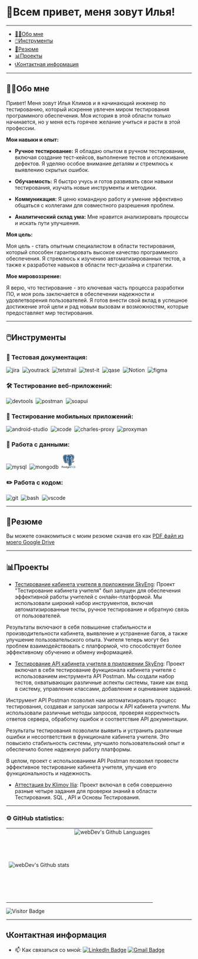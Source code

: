 # 👋Всем привет, меня зовут Илья!

-------

- [👨‍💻Обо мне](#Обо-мне)
- [🖱️Инструменты](#Инструменты)
- [📃Резюме](#Резюме)
- [📊Проекты](#Проекты)
- [📞Контактная информация](#Контактная-информация)

---

## 👨‍💻Обо мне


Привет! Меня зовут Илья Климов и я начинающий инженер по тестированию, который искренне увлечен миром тестирования программного обеспечения. Моя история в этой области только начинается, но у меня есть горячее желание учиться и расти в этой профессии.

**Мои навыки и опыт:**

- **Ручное тестирование:** Я обладаю опытом в ручном тестировании, включая создание тест-кейсов, выполнение тестов и отслеживание дефектов. Я уделяю особое внимание деталям и стремлюсь к выявлению скрытых ошибок.

- **Обучаемость:** Я быстро учусь и готов развивать свои навыки тестирования, изучать новые инструменты и методики.

- **Коммуникация:** Я ценю командную работу и умение эффективно общаться с коллегами для совместного разрешения проблем.

- **Аналитический склад ума:** Мне нравится анализировать процессы и искать пути улучшения.

**Моя цель:**

Моя цель - стать опытным специалистом в области тестирования, который способен гарантировать высокое качество программного обеспечения. Я стремлюсь к изучению автоматизированных тестов, а также к разработке навыков в области тест-дизайна и стратегии.

**Мое мировоззрение:**

Я верю, что тестирование - это ключевая часть процесса разработки ПО, и моя роль заключается в обеспечении надежности и удовлетворения пользователей. Я готов внести свой вклад в успешное достижение этой цели и рад новым вызовам и возможностям, которые предоставляет мир тестирования.

---

## 🖱️Инструменты

### 📁 Тестовая документация:

<div>
  <img src="https://cdn.jsdelivr.net/gh/devicons/devicon/icons/jira/jira-original.svg" title="jira" alt="jira" width="40" height="40"/>&nbsp
  <img src="https://upload.wikimedia.org/wikipedia/commons/thumb/8/8d/YouTrack_Icon.svg/1024px-YouTrack_Icon.svg.png?20200803082248" title="youtrack" alt="youtrack" width="40" height="40"/>&nbsp
  <img src="https://codahosted.io/packs/21236/unversioned/assets/LOGO/ba1091c59bab89cd2fd0f289622731fe16113d7b00905abe64759c313a4b73b76c1b0426076ed76cb74752234c734131df46992d5b8b48fc13e264240e4f7119f736cfeb64df36ded54b5cbf6198b9cadedf18dd0cac5c7dbcd16e6336c29363cd1292ba" title="testrail" alt="tetstrail" width="40" height="40"/>&nbsp
  <img src="https://docs.testit.software/images/testit_logo_icon.png" title="test-it" alt="test-it" width="40" height="40"/>&nbsp
  <img src="https://luna1.co/eb0187.png" title="qase" alt="qase" width="40" height="40"/>&nbsp
  <img src="https://upload.wikimedia.org/wikipedia/commons/e/e9/Notion-logo.svg" title="Notion" alt="Notion" width="40" height="40"/>&nbsp;
  <img src="https://cdn.jsdelivr.net/gh/devicons/devicon/icons/figma/figma-original.svg" title="figma" alt="figma" width="40" height="40"/>&nbsp
</div>

### 🛠 Тестирование веб-приложений:

<div>
  <img src="https://d33wubrfki0l68.cloudfront.net/38b5c953a4667366685d55db55d057c86db1fc54/a0fdc/static/acae6b24d940347661ca901ea07f47c1/chrome-dev-logo-icon.png" title="devtools" alt="devtools" width="40" height="40"/>&nbsp
  <img src="https://seeklogo.com/images/P/postman-logo-0087CA0D15-seeklogo.com.png" title="postman" alt="postman" width="40" height="40"/>&nbsp
  <img src="https://static0.smartbear.co/smartbearbrand/media/images/home/soapui-icon.svg" title="soapui" alt="soapui" width="40" height="40"/>&nbsp
</div>

### 📱 Тестирование мобильных приложений:

<div>
  <img src="https://cdn.jsdelivr.net/gh/devicons/devicon/icons/androidstudio/androidstudio-original.svg" title="android-studio" alt="android-studio" width="40" height="40"/>&nbsp
  <img src="https://cdn.jsdelivr.net/gh/devicons/devicon/icons/xcode/xcode-original.svg" title="xcode" alt="xcode" width="40" height="40"/>&nbsp
  <img src="https://cdn.icon-icons.com/icons2/3053/PNG/512/charles_proxy_macos_bigsur_icon_190302.png" title="charles-proxy" alt="charles-proxy" width="40" height="40"/>&nbsp
  <img src="https://pbs.twimg.com/profile_images/1589614420766126080/slAIVDtr_400x400.jpg" title="proxyman" alt="proxyman" width="40" height="40"/>&nbsp
</div>

### 💾 Работа с данными:

<div>
  <img src="https://cdn.jsdelivr.net/gh/devicons/devicon/icons/mysql/mysql-original.svg" title="mysql" alt="mysql" width="40" height="40"/>&nbsp
  <img src="https://cdn.jsdelivr.net/gh/devicons/devicon/icons/mongodb/mongodb-original.svg" title="mongodb" alt="mongodb" width="40" height="40"/>&nbsp
  <img src="https://github.com/devicons/devicon/blob/master/icons/postgresql/postgresql-original-wordmark.svg" title="postgresql" alt="postgresql" width="40" height="40"/>&nbsp;
</div>

### ✏️ Работа с кодом:

<div>
  <img src="https://cdn.jsdelivr.net/gh/devicons/devicon/icons/git/git-original.svg" title="git" alt="git" width="40" height="40"/>&nbsp
  <img src="https://upload.wikimedia.org/wikipedia/commons/thumb/4/4b/Bash_Logo_Colored.svg/1024px-Bash_Logo_Colored.svg.png?20180723054350" title="bash" alt="bash" width="40" height="40"/>&nbsp
  <img src="https://cdn.jsdelivr.net/gh/devicons/devicon/icons/vscode/vscode-original.svg" title="vscode" alt="vscode" width="40" height="40"/>&nbsp
  
</div>

---

## 📃Резюме

Вы можете ознакомиться с моим резюме скачав его как [PDF файл из моего Google Drive](https://drive.google.com/file/d/1rD66U65x4b07h1hp60fLV8gxpujAq2TQ/view?usp=sharing)

---

## 📊Проекты
- [Тестирование кабинета учителя в приложении SkyЕng](https://phrygian-condition-be6.notion.site/Sky-ng-8058d76335444be0b8c5daa580af8644?pvs=4): Проект "Тестирование кабинета учителя" был запущен для обеспечения эффективной работы учителей с онлайн-платформой. Мы использовали широкий набор инструментов, включая автоматизированные тесты, ручное тестирование и обратную связь от пользователей.

Результаты включают в себя повышение стабильности и производительности кабинета, выявление и устранение багов, а также улучшение пользовательского опыта. Учителя теперь могут без проблем взаимодействовать с платформой, что способствует более эффективному обучению и обмену информацией.
- [Тестирование API кабинета учителя в приложении SkyЕng](https://phrygian-condition-be6.notion.site/API-Sky-ng-6c7ad6d8dadb453ebcaab07874072625?pvs=4): Проект включал в себя тестирование функционала кабинета учителя с использованием инструмента API Postman. Мы создали набор тестов, охватывающих различные аспекты системы, такие как вход в систему, управление классами, добавление и оценивание заданий.

Инструмент API Postman позволил нам автоматизировать процесс тестирования, создавая и запуская запросы к API кабинета учителя. Мы использовали различные методы запросов, проверяя корректность ответов сервера, обработку ошибок и соответствие API документации.

Результаты тестирования позволили выявить и устранить различные ошибки и несоответствия в функционале кабинета учителя. Это повысило стабильность системы, улучшило пользовательский опыт и обеспечило более надежную работу платформы.

В целом, проект с использованием API Postman позволил провести эффективное тестирование кабинета учителя, улучшив его функциональность и надежность.
- [Аттестация by Klimov Ilia](https://phrygian-condition-be6.notion.site/by-Klimov-Ilia-84cdb38cc10542958ba80cabcb1934de?pvs=4):  Проект включал в себя совершенно разные четыре задания для проверки знаний в области Тестирования. SQL , API и Основы Тестирования.

---
  
### ⚙️ GitHub statistics:

<table>
  <tr>
    <td>
      <img align="left" src="http://github-readme-streak-stats.herokuapp.com?user=KlimTester&theme=dark&background=000000" alt="webDev's Github stats" />
    </td>
    <td>
      <img height="195px" align="right" alt="webDev's Github Languages" src="https://github-readme-stats-sigma-five.vercel.app/api/top-langs/?username=KlimTester&layout=compact&theme=vision-friendly-dark" />
    </td>
  </tr>
</table>

![Visitor Badge](https://visitor-badge.laobi.icu/badge?page_id=KlimTester)

---

## 📞Контактная информация
- 📫 Как связаться со мной: [![LinkedIn Badge](https://img.shields.io/badge/-@ilia8klimov-blue?style=flat&logo=LinkedIn&logoColor=white)](https://www.linkedin.com/in/ilia8klimov/) [![Gmail Badge](https://img.shields.io/badge/-Gmail-red?style=flat&logo=Gmail&logoColor=white)](Klimov888ily@gmail.com)


